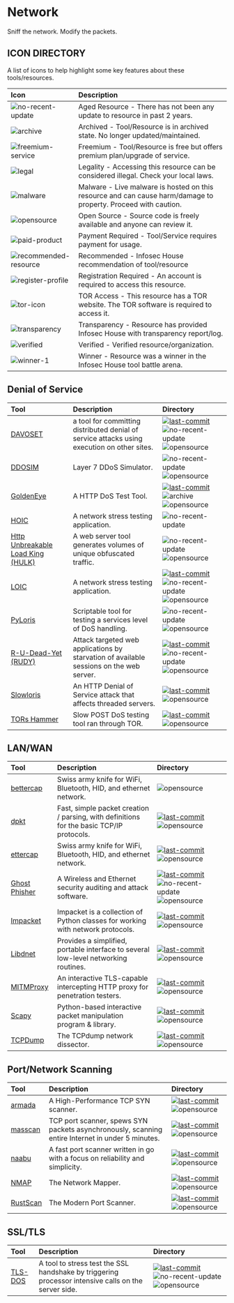 # Network

Sniff the network. Modify the packets.

## ICON DIRECTORY

A list of icons to help highlight some key features about these tools/resources.

| Icon | Description |
| :--- | :--- |
| ![no-recent-update](https://raw.githubusercontent.com/InfosecHouse/InfosecHouse/main/icons/no-recent-update.png) | Aged Resource - There has not been any update to resource in past 2 years. |
| ![archive](https://raw.githubusercontent.com/InfosecHouse/InfosecHouse/main/icons/archive.png) | Archived - Tool/Resource is in archived state. No longer updated/maintained. |
| ![freemium-service](https://raw.githubusercontent.com/InfosecHouse/InfosecHouse/main/icons/freemium-service.png) | Freemium - Tool/Resource is free but offers premium plan/upgrade of service. |
| ![legal](https://raw.githubusercontent.com/InfosecHouse/InfosecHouse/main/icons/legal.png) | Legality - Accessing this resource can be considered illegal. Check your local laws. |
| ![malware](https://raw.githubusercontent.com/InfosecHouse/InfosecHouse/main/icons/malware.png) | Malware - Live malware is hosted on this resource and can cause harm/damage to property. Proceed with caution. |
| ![opensource](https://raw.githubusercontent.com/InfosecHouse/InfosecHouse/main/icons/opensource.png) | Open Source - Source code is freely available and anyone can review it. |
| ![paid-product](https://raw.githubusercontent.com/InfosecHouse/InfosecHouse/main/icons/paid-product.png) | Payment Required - Tool/Service requires payment for usage. |
| ![recommended-resource](https://raw.githubusercontent.com/InfosecHouse/InfosecHouse/main/icons/recommended-resource.png) | Recommended - Infosec House recommendation of tool/resource |
| ![register-profile](https://raw.githubusercontent.com/InfosecHouse/InfosecHouse/main/icons/register-profile.png) | Registration Required - An account is required to access this resource. |
| ![tor-icon](https://raw.githubusercontent.com/InfosecHouse/InfosecHouse/main/icons/tor-icon.png) | TOR Access - This resource has a TOR website. The TOR software is required to access it. |
| ![transparency](https://raw.githubusercontent.com/InfosecHouse/InfosecHouse/main/icons/transparency.png) | Transparency - Resource has provided Infosec House with transparency report/log. |
| ![verified](https://raw.githubusercontent.com/InfosecHouse/InfosecHouse/main/icons/verified.png) | Verified - Verified resource/organization. |
| ![winner-1](https://raw.githubusercontent.com/InfosecHouse/InfosecHouse/main/icons/winner.png) | Winner - Resource was a winner in the Infosec House tool battle arena. |

## Denial of Service

| Tool | Description | Directory |
| :--- | :--- | :--- |
| [DAVOSET](https://github.com/MustLive/DAVOSET) | a tool for committing distributed denial of service attacks using execution on other sites. | [![last-commit](https://badgen.net/github/last-commit/MustLive/DAVOSET)](https://badgen.net/github/last-commit/MustLive/DAVOSET) ![no-recent-update](https://raw.githubusercontent.com/InfosecHouse/InfosecHouse/main/icons/no-recent-update.png)  ![opensource](https://raw.githubusercontent.com/InfosecHouse/InfosecHouse/main/icons/opensource.png) |
| [DDOSIM](https://sourceforge.net/projects/ddosim/) | Layer 7 DDoS Simulator. | ![no-recent-update](https://raw.githubusercontent.com/InfosecHouse/InfosecHouse/main/icons/no-recent-update.png)  ![opensource](https://raw.githubusercontent.com/InfosecHouse/InfosecHouse/main/icons/opensource.png) |
| [GoldenEye](https://github.com/jseidl/GoldenEye) | A HTTP DoS Test Tool. | [![last-commit](https://badgen.net/github/last-commit/jseidl/GoldenEye)](https://badgen.net/github/last-commit/jseidl/GoldenEye) ![archive](https://raw.githubusercontent.com/InfosecHouse/InfosecHouse/main/icons/archive.png) ![opensource](https://raw.githubusercontent.com/InfosecHouse/InfosecHouse/main/icons/opensource.png) |
| [HOIC](https://sourceforge.net/projects/highorbitioncannon/) | A network stress testing application. | ![no-recent-update](https://raw.githubusercontent.com/InfosecHouse/InfosecHouse/main/icons/no-recent-update.png) |
| [Http Unbreakable Load King \(HULK\)](https://packetstormsecurity.com/files/112856/HULK-Http-Unbearable-Load-King.html) | A web server tool generates volumes of unique obfuscated traffic. | ![no-recent-update](https://raw.githubusercontent.com/InfosecHouse/InfosecHouse/main/icons/no-recent-update.png) ![opensource](https://raw.githubusercontent.com/InfosecHouse/InfosecHouse/main/icons/opensource.png) |
| [LOIC](https://github.com/NewEraCracker/LOIC) | A network stress testing application. | [![last-commit](https://badgen.net/github/last-commit/NewEraCracker/LOIC)](https://badgen.net/github/last-commit/NewEraCracker/LOIC) ![no-recent-update](https://raw.githubusercontent.com/InfosecHouse/InfosecHouse/main/icons/no-recent-update.png) ![opensource](https://raw.githubusercontent.com/InfosecHouse/InfosecHouse/main/icons/opensource.png) |
| [PyLoris](https://motoma.io/pyloris/) | Scriptable tool for testing a services level of DoS handling. | ![no-recent-update](https://raw.githubusercontent.com/InfosecHouse/InfosecHouse/main/icons/no-recent-update.png) ![opensource](https://raw.githubusercontent.com/InfosecHouse/InfosecHouse/main/icons/opensource.png) |
| [R-U-Dead-Yet \(RUDY\)](https://github.com/sahilchaddha/rudyjs) | Attack targeted web applications by starvation of available sessions on the web server. | [![last-commit](https://badgen.net/github/last-commit/sahilchaddha/rudyjs)](https://badgen.net/github/last-commit/sahilchaddha/rudyjs) ![no-recent-update](https://raw.githubusercontent.com/InfosecHouse/InfosecHouse/main/icons/no-recent-update.png) ![opensource](https://raw.githubusercontent.com/InfosecHouse/InfosecHouse/main/icons/opensource.png) |
| [Slowloris](https://github.com/gkbrk/slowloris) | An HTTP Denial of Service attack that affects threaded servers. | [![last-commit](https://badgen.net/github/last-commit/gkbrk/slowloris)](https://badgen.net/github/last-commit/gkbrk/slowloris) ![opensource](https://raw.githubusercontent.com/InfosecHouse/InfosecHouse/main/icons/opensource.png) |
| [TORs Hammer](https://github.com/Karlheinzniebuhr/torshammer) | Slow POST DoS testing tool ran through TOR. | [![last-commit](https://badgen.net/github/last-commit/Karlheinzniebuhr/torshammer)](https://badgen.net/github/last-commit/Karlheinzniebuhr/torshammer) ![opensource](https://raw.githubusercontent.com/InfosecHouse/InfosecHouse/main/icons/opensource.png) |

## LAN/WAN

| Tool | Description | Directory |
| :--- | :--- | :--- |
| [bettercap](https://www.bettercap.org/) | Swiss army knife for WiFi, Bluetooth, HID, and ethernet network. | ![opensource](https://raw.githubusercontent.com/InfosecHouse/InfosecHouse/main/icons/opensource.png) |
| [dpkt](https://github.com/kbandla/dpkt) | Fast, simple packet creation / parsing, with definitions for the basic TCP/IP protocols. | [![last-commit](https://badgen.net/github/last-commit/kbandla/dpkt)](https://badgen.net/github/last-commit/kbandla/dpkt) ![opensource](https://raw.githubusercontent.com/InfosecHouse/InfosecHouse/main/icons/opensource.png) |
| [ettercap](https://github.com/Ettercap/ettercap) | Swiss army knife for WiFi, Bluetooth, HID, and ethernet network. | [![last-commit](https://badgen.net/github/last-commit/Ettercap/ettercap)](https://badgen.net/github/last-commit/Ettercap/ettercap) ![opensource](https://raw.githubusercontent.com/InfosecHouse/InfosecHouse/main/icons/opensource.png) |
| [Ghost Phisher](https://github.com/savio-code/ghost-phisher) | A Wireless and Ethernet security auditing and attack software. | [![last-commit](https://badgen.net/github/last-commit/savio-code/ghost-phisher)](https://badgen.net/github/last-commit/savio-code/ghost-phisher) ![no-recent-update](https://raw.githubusercontent.com/InfosecHouse/InfosecHouse/main/icons/no-recent-update.png) ![opensource](https://raw.githubusercontent.com/InfosecHouse/InfosecHouse/main/icons/opensource.png) |
| [Impacket](https://github.com/SecureAuthCorp/impacket) | Impacket is a collection of Python classes for working with network protocols. | [![last-commit](https://badgen.net/github/last-commit/SecureAuthCorp/impacket)](https://badgen.net/github/last-commit/SecureAuthCorp/impacket) ![opensource](https://raw.githubusercontent.com/InfosecHouse/InfosecHouse/main/icons/opensource.png) |
| [Libdnet](https://github.com/ofalk/libdnet) | Provides a simplified, portable interface to several low-level networking routines. | [![last-commit](https://badgen.net/github/last-commit/ofalk/libdnet)](https://badgen.net/github/last-commit/ofalk/libdnet) ![opensource](https://raw.githubusercontent.com/InfosecHouse/InfosecHouse/main/icons/opensource.png) |
| [MITMProxy](https://github.com/mitmproxy/mitmproxy) | An interactive TLS-capable intercepting HTTP proxy for penetration testers. | [![last-commit](https://badgen.net/github/last-commit/mitmproxy/mitmproxy)](https://badgen.net/github/last-commit/mitmproxy/mitmproxy) ![opensource](https://raw.githubusercontent.com/InfosecHouse/InfosecHouse/main/icons/opensource.png) |
| [Scapy](https://github.com/secdev/scapy) | Python-based interactive packet manipulation program & library. | [![last-commit](https://badgen.net/github/last-commit/secdev/scapy)](https://badgen.net/github/last-commit/secdev/scapy) ![opensource](https://raw.githubusercontent.com/InfosecHouse/InfosecHouse/main/icons/opensource.png) |
| [TCPDump](https://github.com/the-tcpdump-group/tcpdump) | The TCPdump network dissector. | [![last-commit](https://badgen.net/github/last-commit/the-tcpdump-group/tcpdump)](https://badgen.net/github/last-commit/the-tcpdump-group/tcpdump) ![opensource](https://raw.githubusercontent.com/InfosecHouse/InfosecHouse/main/icons/opensource.png) |

## Port/Network Scanning

| Tool | Description | Directory |
| :--- | :--- | :--- |
| [armada](https://github.com/resyncgg/armada) | A High-Performance TCP SYN scanner. | [![last-commit](https://badgen.net/github/last-commit/resyncgg/armada)](https://badgen.net/github/last-commit/resyncgg/armada) ![opensource](https://raw.githubusercontent.com/InfosecHouse/InfosecHouse/main/icons/opensource.png) |
| [masscan](https://github.com/robertdavidgraham/masscan) | TCP port scanner, spews SYN packets asynchronously, scanning entire Internet in under 5 minutes. | [![last-commit](https://badgen.net/github/last-commit/robertdavidgraham/masscan)](https://badgen.net/github/last-commit/robertdavidgraham/masscan) ![opensource](https://raw.githubusercontent.com/InfosecHouse/InfosecHouse/main/icons/opensource.png) |
| [naabu](https://github.com/projectdiscovery/naabu) | A fast port scanner written in go with a focus on reliability and simplicity. | [![last-commit](https://badgen.net/github/last-commit/projectdiscovery/naabu)](https://badgen.net/github/last-commit/projectdiscovery/naabu) ![opensource](https://raw.githubusercontent.com/InfosecHouse/InfosecHouse/main/icons/opensource.png) |
| [NMAP](https://github.com/nmap/nmap) | The Network Mapper. | [![last-commit](https://badgen.net/github/last-commit/nmap/nmap)](https://badgen.net/github/last-commit/nmap/nmap) ![opensource](https://raw.githubusercontent.com/InfosecHouse/InfosecHouse/main/icons/opensource.png) |
| [RustScan](https://github.com/RustScan/RustScan) | The Modern Port Scanner. | [![last-commit](https://badgen.net/github/last-commit/RustScan/RustScan)](https://badgen.net/github/last-commit/RustScan/RustScan) ![opensource](https://raw.githubusercontent.com/InfosecHouse/InfosecHouse/main/icons/opensource.png) |

## SSL/TLS

| Tool | Description | Directory |
| :--- | :--- | :--- |
| [TLS-DOS](https://github.com/azet/thc-tls-dos) | A tool to stress test the SSL handshake by triggering processor intensive calls on the server side. | [![last-commit](https://badgen.net/github/last-commit/azet/thc-tls-dos)](https://badgen.net/github/last-commit/azet/thc-tls-dos) ![no-recent-update](https://raw.githubusercontent.com/InfosecHouse/InfosecHouse/main/icons/no-recent-update.png) ![opensource](https://raw.githubusercontent.com/InfosecHouse/InfosecHouse/main/icons/opensource.png) |

